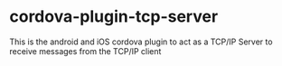 # cordova-plugin-tcp-server
This is the android and iOS cordova plugin to act as a TCP/IP Server to receive messages from the TCP/IP client
